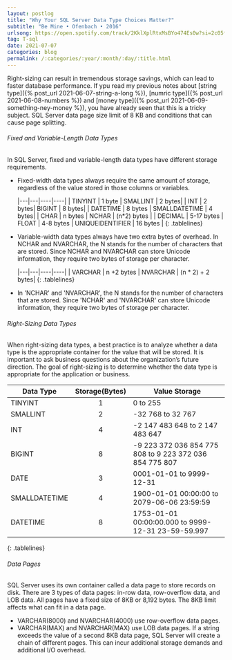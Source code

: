 ```yaml
---
layout: postlog
title: "Why Your SQL Server Data Type Choices Matter?"
subtitle: "Be Mine • Ofenbach • 2016"
urlsong: https://open.spotify.com/track/2KklXplRtxMsBYo474Es0w?si=2c05f1c29ee84983
tag: T-sql
date: 2021-07-07
categories: blog
permalink: /:categories/:year/:month/:day/:title.html
---
```


Right-sizing can result in tremendous storage savings, which can lead to faster database performance. If ypu read my previous notes about [string type]({% post_url 2021-06-07-string-a-long %}), [numric type]({% post_url 2021-06-08-numbers %}) and [money type]({% post_url 2021-06-09-something-ney-money %}), you have already seen that this is a tricky subject.
SQL Server data page size limit of 8 KB and conditions that can cause page splitting. 

######  Fixed and Variable-Length Data Types
In SQL Server, fixed and variable-length data types have different storage requirements.
- Fixed-width data types always require the same amount of storage, regardless of the value stored in those columns or variables.
  

    |---|---|----|----|
    | TINYINT | 1 byte | SMALLINT | 2 bytes|
    | INT     | 2 bytes| BIGINT   | 8 bytes|
    | DATETIME | 8 bytes | SMALLDATETIME | 4 bytes|
    | CHAR | n bytes  | NCHAR  | (n*2) bytes |
    | DECIMAL | 5-17 bytes | FLOAT | 4-8 bytes 
    | UNIQUEIDENTIFIER | 16 bytes | 
    {: .tablelines}
   
- Variable-width data types always have two extra bytes of overhead. In NCHAR and NVARCHAR, the N stands for the number of characters that are stored. Since NCHAR and NVARCHAR can store Unicode information, they require two bytes of storage per character. 

    |---|---|----|----|
    | VARCHAR | n +2 bytes | NVARCHAR | (n * 2) + 2 bytes|
    {: .tablelines}
      
- In 'NCHAR' and 'NVARCHAR', the N stands for the number of characters that are stored. Since 'NCHAR' and 'NVARCHAR' can store Unicode information, they require two bytes of storage per character.




###### Right-Sizing Data Types
When right-sizing data types, a best practice is to analyze whether a data type is the appropriate container for the value that will be stored.
It is important to ask business questions about the organization’s future direction. The goal of right-sizing is to determine whether the data type is appropriate for the application or business.

| Data Type | Storage(Bytes) | Value Storage |
|---|:---:|---|
| TINYINT | 1 | 0 to 255 |
| SMALLINT | 2 | -32 768 to 32 767 |
| INT | 4 | -2 147 483 648 to 2 147  483 647  |
| BIGINT | 8  | -9 223 372 036 854 775 808 to 9 223 372 036 854 775 807   |
| DATE | 3 | 0001-01-01 to 9999-12-31 |
| SMALLDATETIME | 4 | 1900-01-01 00:00:00 to 2079-06-06 23:59:59 |
| DATETIME | 8 | 1753-01-01 00:00:00.000 to 9999-12-31 23-59-59.997 |
{: .tablelines}

###### Data Pages
SQL Server uses its own container called a data page to store records on disk. 
There are 3 types of data pages: in-row data, row-overflow data, and LOB data. All pages have a fixed size of 8KB or 8,192 bytes.
The 8KB limit affects what can fit in a data page.
- VARCHAR(8000) and NVARCHAR(4000) use row-overflow data pages.
- VARCHAR(MAX) and NVARCHAR(MAX) use LOB data pages.
If a string exceeds the value of a second 8KB data page, SQL Server will create a chain of different pages. This can incur additional storage demands and additional I/O overhead.
